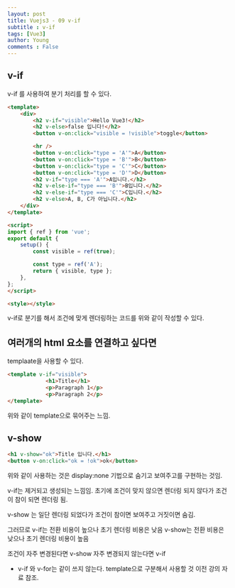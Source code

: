 ```yaml
---
layout: post
title: Vuejs3 - 09 v-if
subtitle : v-if
tags: [Vue3]
author: Young
comments : False
---
```


## v-if 

v-if 를 사용하여 분기 처리를 할 수 있다.


```html
<template>
	<div>
		<h2 v-if="visible">Hello Vue3!</h2>
		<h2 v-else>false 입니다!</h2>
		<button v-on:click="visible = !visible">toggle</button>

		<hr />
		<button v-on:click="type = 'A'">A</button>
		<button v-on:click="type = 'B'">B</button>
		<button v-on:click="type = 'C'">C</button>
		<button v-on:click="type = 'D'">D</button>
		<h2 v-if="type === 'A'">A입니다.</h2>
		<h2 v-else-if="type === 'B'">B입니다.</h2>
		<h2 v-else-if="type === 'C'">C입니다.</h2>
		<h2 v-else>A, B, C가 아닙니다.</h2>
	</div>
</template>

<script>
import { ref } from 'vue';
export default {
	setup() {
		const visible = ref(true);

		const type = ref('A');
		return { visible, type };
	},
};
</script>

<style></style>

```

v-if로 분기를 해서
조건에 맞게 렌더링하는 코드를 위와 같이 작성할 수 있다.


## 여러개의 html 요소를 연결하고 싶다면 
templaate을 사용할 수 있다.

```html
<template v-if="visible">
			<h1>Title</h1>
			<p>Paragraph 1</p>
			<p>Paragraph 2</p>
</template>
```

위와 같이 template으로 묶어주는 느낌.


## v-show

```html
<h1 v-show="ok">Title 입니다.</h1>
<button v-on:click="ok = !ok">ok</button>
```

위와 같이 사용하는 것은 display:none 기법으로 숨기고 보여주고를 구현하는 것임.


v-if는 제거되고 생성되는 느낌임.
초기에 조건이 맞지 않으면 렌더링 되지 않다가
조건이 참이 되면 렌더링 됨.

v-show 는 일단 렌더링 되었다가
조건이 참이면 보여주고
거짓이면 숨김.

그러므로 v-if는 전환 비용이 높으나 초기 렌더링 비용은 낮음
v-show는 전환 비용은 낮으나 초기 렌더링 비용이 높음

조건이 자주 변경된다면 v-show
자주 변경되지 않는다면 v-if

* v-if 와 v-for는 같이 쓰지 않는다. template으로 구분해서 사용할 것 
이전 강의 자료 참조.

